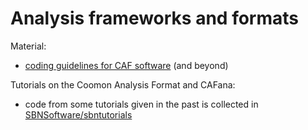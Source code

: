 # Analysis frameworks and formats

Material:
* [coding guidelines for CAF software](../sbn/codingconv/CodingConventions.md) (and beyond)

Tutorials on the Coomon Analysis Format and CAFana:
* code from some tutorials given in the past is collected in [SBNSoftware/sbntutorials](https://github.com/SBNSoftware/sbntutorials)
